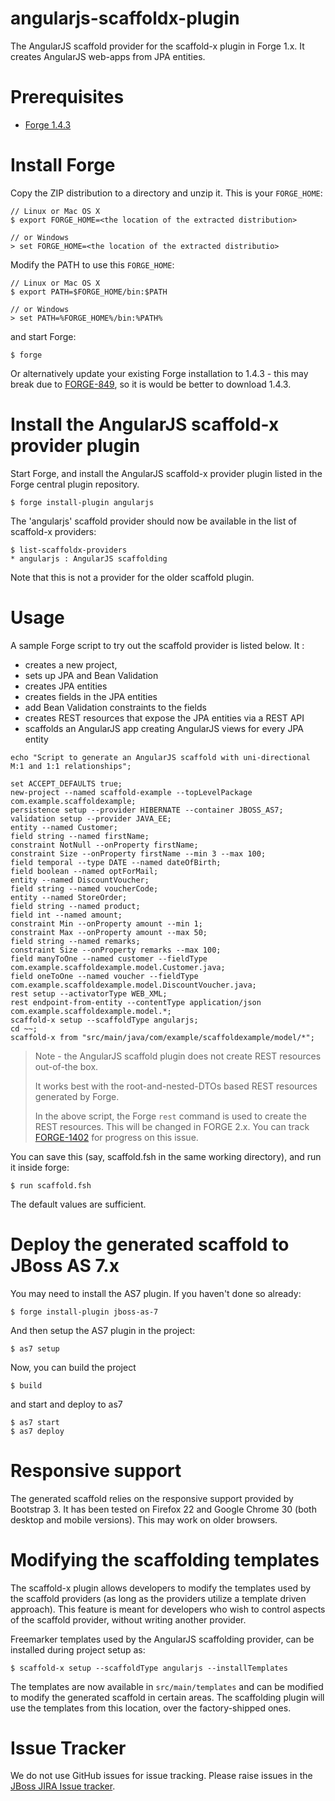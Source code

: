 angularjs-scaffoldx-plugin
==========================

The AngularJS scaffold provider for the scaffold-x plugin in Forge 1.x. It creates AngularJS web-apps from JPA entities.

# Prerequisites

* [Forge 1.4.3](https://repository.jboss.org/nexus/service/local/repositories/releases/content/org/jboss/forge/forge-distribution/1.4.3.Final/forge-distribution-1.4.3.Final.zip)

# Install Forge

Copy the ZIP distribution to a directory and unzip it. This is your ```FORGE_HOME```:
```
// Linux or Mac OS X
$ export FORGE_HOME=<the location of the extracted distribution>

// or Windows
> set FORGE_HOME=<the location of the extracted distributio>
```

Modify the PATH to use this ```FORGE_HOME```:

```
// Linux or Mac OS X
$ export PATH=$FORGE_HOME/bin:$PATH

// or Windows
> set PATH=%FORGE_HOME%/bin:%PATH%
```

and start Forge:

```
$ forge
```

Or alternatively update your existing Forge installation to 1.4.3 - this may break due to [FORGE-849](https://issues.jboss.org/browse/FORGE-849), so it is would be better to download 1.4.3.

# Install the AngularJS scaffold-x provider plugin

Start Forge, and install the AngularJS scaffold-x provider plugin listed in the Forge central plugin repository.

```
$ forge install-plugin angularjs
```

The 'angularjs' scaffold provider should now be available in the list of scaffold-x providers:

```
$ list-scaffoldx-providers 
* angularjs : AngularJS scaffolding
```

Note that this is not a provider for the older scaffold plugin.

# Usage

A sample Forge script to try out the scaffold provider is listed below. It :
* creates a new project,
* sets up JPA and Bean Validation
* creates JPA entities
* creates fields in the JPA entities
* add Bean Validation constraints to the fields
* creates REST resources that expose the JPA entities via a REST API
* scaffolds an AngularJS app creating AngularJS views for every JPA entity

```
echo "Script to generate an AngularJS scaffold with uni-directional M:1 and 1:1 relationships";
 
set ACCEPT_DEFAULTS true;
new-project --named scaffold-example --topLevelPackage com.example.scaffoldexample;
persistence setup --provider HIBERNATE --container JBOSS_AS7;
validation setup --provider JAVA_EE;
entity --named Customer;
field string --named firstName;
constraint NotNull --onProperty firstName;
constraint Size --onProperty firstName --min 3 --max 100;
field temporal --type DATE --named dateOfBirth;
field boolean --named optForMail;
entity --named DiscountVoucher;
field string --named voucherCode;
entity --named StoreOrder;
field string --named product;
field int --named amount;
constraint Min --onProperty amount --min 1;
constraint Max --onProperty amount --max 50;
field string --named remarks;
constraint Size --onProperty remarks --max 100;
field manyToOne --named customer --fieldType com.example.scaffoldexample.model.Customer.java;
field oneToOne --named voucher --fieldType com.example.scaffoldexample.model.DiscountVoucher.java;
rest setup --activatorType WEB_XML;
rest endpoint-from-entity --contentType application/json com.example.scaffoldexample.model.*;
scaffold-x setup --scaffoldType angularjs;
cd ~~;
scaffold-x from "src/main/java/com/example/scaffoldexample/model/*";
```

> Note - the AngularJS scaffold plugin does not create REST resources out-of-the box.
>
> It works best with the root-and-nested-DTOs based REST resources generated by Forge.
>
> In the above script, the Forge `rest` command is used to create the REST resources.
> This will be changed in FORGE 2.x. You can track [FORGE-1402](https://issues.jboss.org/browse/FORGE-1402) for progress on this issue.


You can save this (say, scaffold.fsh in the same working directory), and run it inside forge:

```
$ run scaffold.fsh
```

The default values are sufficient.

# Deploy the generated scaffold to JBoss AS 7.x

You may need to install the AS7 plugin. If you haven't done so already:

```
$ forge install-plugin jboss-as-7
```

And then setup the AS7 plugin in the project:

```
$ as7 setup
```

Now, you can build the project

```
$ build
```

and start and deploy to as7

```
$ as7 start
$ as7 deploy
```

# Responsive support

The generated scaffold relies on the responsive support provided by Bootstrap 3. It has been tested on Firefox 22 and Google Chrome 30 (both desktop and mobile versions). This may work on older browsers.

# Modifying the scaffolding templates

The scaffold-x plugin allows developers to modify the templates used by the scaffold providers (as long as the providers utilize a template driven approach). This feature is meant for developers who wish to control aspects of the scaffold provider, without writing another provider.

Freemarker templates used by the AngularJS scaffolding provider, can be installed during project setup as:

```
$ scaffold-x setup --scaffoldType angularjs --installTemplates
```

The templates are now available in `src/main/templates` and can be modified to modify the generated scaffold in certain areas. The scaffolding plugin will use the templates from this location, over the factory-shipped ones.


# Issue Tracker

We do not use GitHub issues for issue tracking.
Please raise issues in the [JBoss JIRA Issue tracker](https://issues.jboss.org//secure/CreateIssueDetails!init.jspa?pid=12312020&components=12317568&issuetype=1&priority=3).
